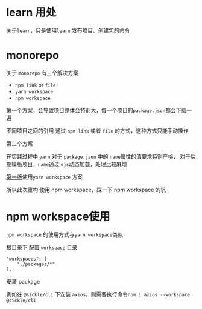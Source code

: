 # learn 用处
关于`learn`，只是使用`learn` 发布项目、创建包的命令

# monorepo

关于 `monorepo` 有三个解决方案
* `npm link` or `file`
* `yarn workspace`
* `npm workspace`

第一个方案，会导致项目整体会特别大，每一个项目的`package.json`都会下载一遍

不同项目之间的引用 通过 `npm link` 或者 `file` 的方式，这种方式只能手动操作

第二个方案

在实践过程中 `yarn` 对于 `package.json` 中的 `name`属性的值要求特别严格， 对于后期模版项目，`name`通过 `ejs`动态加载，处理比较麻烦

[第一版](https://github.com/TaroSunn/sickle-cli/tree/main)使用`yarn workspace` 方案

所以此次重构 使用 npm workspace，踩一下 npm workspace 的坑

# npm workspace使用
 
`npm workspace` 的使用方式与`yarn workspace`类似

根目录下 配置 `workspace` 目录

```
"workspaces": [
    "./packages/*"
],
```

安装 package

例如在 `@sickle/cli` 下安装 `axios`，则需要执行命令`npm i axios --workspace @sickle/cli`
